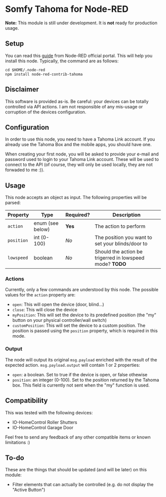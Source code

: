 # Somfy Tahoma for Node-RED

**Note:** This module is still under development. It is **not** ready for production usage.

## Setup

You can read this [guide](https://nodered.org/docs/getting-started/adding-nodes) from Node-RED official portal. This will help you install this node. Typically, the command are as follows:

	cd $HOME/.node-red
	npm install node-red-contrib-tahoma
	
## Disclaimer 
This software is provided as-is. Be careful: your devices can be totally controlled via API actions. I am not responsible of any mis-usage or corruption of the devices configuration.

## Configuration

In order to use this node, you need to have a Tahoma Link account. If you already use the Tahoma Box and the mobile apps, you should have one. 

When creating your first node, you will be asked to provide your e-mail and password used to login to your Tahoma Link account. These will be used to connect to the API (of course, they will only be used locally, they are not forwaded to me :)). 
	
## Usage

This node accepts an object as input. The following properties will be parsed:

| Property | Type | Required? | Description |
| -------- | ---- | --------- | ----------- |
| `action` | enum (see below) | **Yes** | The action to perform |
| `position` | int (0-100) | *No* | The position you want to set your blinds/door to |
| `lowspeed` | boolean | *No* | Should the action be trigerred in lowspeed mode? **TODO** |

### Actions

Currently, only a few commands are understood by this node. The possible values for the `action` property are:

* `open`: This will open the device (door, blind...)
* `close`: This will close the device
* `myPosition`: This will set the device to its predefined position (the "my" button on your physical controller/wall switch)
* `customPosition`: This will set the device to a custom position. The position is passed using the `position` property, which is required in this mode.

### Output

The node will output its original `msg.payload` enriched with the result of the expected action. `msg.payload.output` will contain 1 or 2 properties: 

* `open`: a boolean. Set to true if the device is open, or false othewise
* `position`: an integer (0-100). Set to the position returned by the Tahoma box. This field is currently not sent when the "my" function is used.

## Compatibility

This was tested with the following devices:

* IO-HomeControl Roller Shutters
* IO-HomeControl Garage Door

Feel free to send any feedback of any other compatible items or known limitations :)
	
## To-do

These are the things that should be updated (and will be later) on this module:

* Filter elements that can actually be controlled (e.g. do not display the "Active Button")